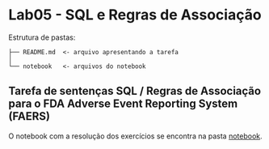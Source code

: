 # Lab05 - SQL e Regras de Associação

Estrutura de pastas:

~~~
├── README.md  <- arquivo apresentando a tarefa
│
└── notebook   <- arquivos do notebook
~~~

## Tarefa de sentenças SQL / Regras de Associação para o FDA Adverse Event Reporting System (FAERS)

O notebook com a resolução dos exercícios se encontra na pasta [notebook](notebook/faers-lab-01.ipynb).
